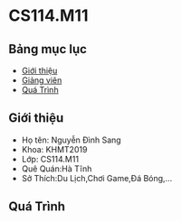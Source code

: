 # CS114.M11

## Bảng mục lục

- [Giới thiệu](#giới-thiệu)
- [Giảng viên](#giảng-viên)
- [Quá Trình](#Quá-trình)

## Giới thiệu

- Họ tên: Nguyễn Đình Sang
- Khoa: KHMT2019
- Lớp: CS114.M11
- Quê Quán:Hà Tĩnh
- Sở Thích:Du Lịch,Chơi Game,Đá Bóng,...

## Quá Trình
